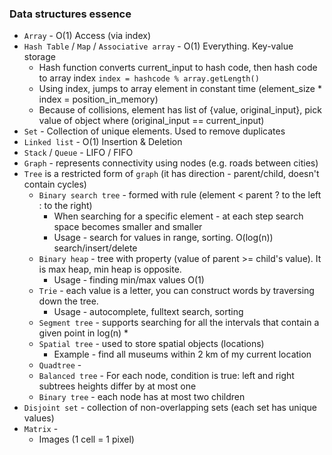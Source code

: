 
### Data structures essence
* `Array` - O(1) Access (via index)
* `Hash Table` / `Map` / `Associative array` - O(1) Everything. Key-value storage
    * Hash function converts current_input to hash code, then hash code to array index `index = hashcode % array.getLength()`
    * Using index, jumps to array element in constant time (element_size * index = position_in_memory)
    * Because of collisions, element has list of {value, original_input}, pick value of object where (original_input == current_input)
* `Set` - Collection of unique elements. Used to remove duplicates
* `Linked list` - O(1) Insertion & Deletion    
* `Stack` / `Queue` - LIFO / FIFO
* `Graph` - represents connectivity using nodes (e.g. roads between cities)
* `Tree` is a restricted form of `graph` (it has direction - parent/child, doesn't contain cycles)
    * `Binary search tree` - formed with rule (element < parent ? to the left : to the right)
        * When searching for a specific element - at each step search space becomes smaller and smaller
        * Usage - search for values in range, sorting. O(log(n)) search/insert/delete 
    * `Binary heap` - tree with property (value of parent >= child's value). It is max heap, min heap is opposite.
        * Usage - finding min/max values O(1)
    * `Trie` - each value is a letter, you can construct words by traversing down the tree.
        * Usage - autocomplete, fulltext search, sorting
    * `Segment tree` - supports searching for all the intervals that contain a given point in log(n)
        * 
    * `Spatial tree` - used to store spatial objects (locations)
        * Example - find all museums within 2 km of my current location
    * `Quadtree` - 
    * `Balanced tree` - For each node, condition is true: left and right subtrees heights differ by at most one
    * `Binary tree` - each node has at most two children
* `Disjoint set` - collection of non-overlapping sets (each set has unique values)
* `Matrix` - 
    * Images (1 cell = 1 pixel)
